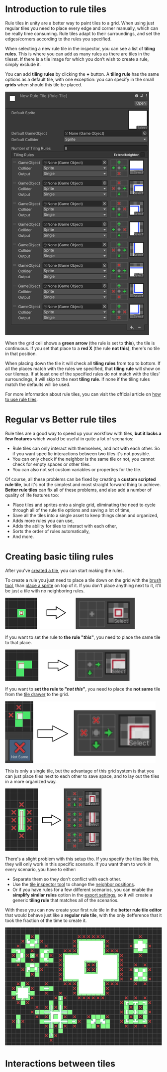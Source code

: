 #  <!-- {docsify-ignore} -->

# Introduction to rule tiles

Rule tiles in unity are a better way to paint tiles to a grid. When using just regular tiles you need to place every edge and corner manually, which can be really time consuming. Rule tiles adapt to their surroundings, and set the edges/corners according to the rules you specified.

When selecting a new rule tile in the inspector, you can see a list of **tiling rules**. This is where you can add as many rules as there are tiles in the tileset. If there is a tile image for which you don’t wish to create a rule, simply exclude it.

You can add **tiling rules** by clicking the **+** button. A **tiling rule** has the same options as a default tile, with one exception: you can specify in the small **grids** when should this tile be placed.

![Rule tiles](./images/rule-tile.png)

When the grid cell shows a **green arrow** (the rule is set to **this**), the tile is continuous. If you set that place to a **red X** (the rule **not this**), there's no tile in that position.

When placing down the tile it will check all **tiling rules** from top to bottom. If all the places match with the rules we specified, that **tiling rule** will show on our tilemap. If at least one of the specified rules do not match with the tiles' surroundings, it will skip to the next **tiling rule**. If none if the tiling rules match the defaults will be used. 

For more information about rule tiles, you can visit the official article on [how to use rule tiles](https://learn.unity.com/tutorial/using-rule-tiles).

# Regular vs Better rule tiles

Rule tiles are a good way to speed up your workflow with tiles, **but it lacks a few features** which would be useful in quite a lot of scenarios:

- Rule tiles can only interact with themselves, and not with each other. So if you want specific interactions between two tiles it's not possible.
- You can only check if the neighbor is the same tile or not, you cannot check for empty spaces or other tiles.
- You can also not set custom variables or properties for the tile.

Of course, all these problems can be fixed by creating a **custom scripted rule tile**, but it's not the simplest and most straight forward thing to achieve. **Better rule tiles** can fix all of these problems, and also add a number of quality of life features too:

- Place tiles and sprites onto a single grid, eliminating the need to cycle through all of the rule tile options and saving a lot of time,
- Save all the tiles into a single asset to keep things clean and organized,
- Adds more rules you can use,
- Adds the ability for tiles to interact with each other,
- Sorts the order of rules automatically,
- And more.

# Creating basic tiling rules

After you've [created a tile](./better-rule-tiles/tile-creation?id=creating-a-tile), you can start making the rules.

To create a rule you just need to place a tile down on the grid with the [brush tool](./better-rule-tiles/get-started?id=toolbar), than [place a sprite](./better-rule-tiles/tile-creation?id=adding-sprites-to-the-grid) on top of it. If you don't place anything next to it, it'll be just a tile with no neighboring rules.

![Blank rule](./images/blank-rule.png)

If you want to set the rule to **the rule "*this*"**, you need to place the same tile to that place.

![This rule](./images/rule-this.png)

If you want to **set the rule to "*not this*"**, you need to place the **not same** tile from the [tile drawer](./better-rule-tiles/get-started?id=the-tile-drawer) to the grid.

![Not same rule](./images/rule-not-same.png)

This is only a single tile, but the advantage of this grid system is that you can just place tiles next to each other to save space, and to lay out the tiles in a more organized way.

![Multiple rules](./images/multiple-rules.png)

There's a slight problem with this setup tho. If you specify the tiles like this, they will only work in this specific scenario. If you want them to work in every scenario, you have to either:
- Separate them so they don't conflict with each other.
- Use the [tile inspector tool](./better-rule-tiles/get-started?id=toolbar) to change the [neighbor positions](./better-rule-tiles/tile-creation?id=individual-tiling-rule-settings).
- Or if you have rules for a few different scenarios, you can enable the **simplify similar rules** option in the [export settings](./better-rule-tiles/get-started?id=the-editor-settings), so it will create a generic **tiling rule** that matches all of the scenarios.

With these you can now create your first rule tile in the **better rule tile editor** that would behave just like a **regular rule tile**, with the only defference that it took the fraction of the time to create it.

![Sample tileset](./images/basic-tileset.png)

# Interactions between tiles